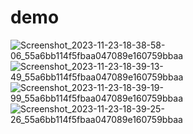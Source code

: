 # demo

![Screenshot_2023-11-23-18-38-58-06_55a6bb114f5fbaa047089e160759bbaa](https://github.com/kamddrrcoco/demo/assets/145995925/cccb65df-51cf-4ce4-b3ab-d6c779258189)
![Screenshot_2023-11-23-18-39-13-49_55a6bb114f5fbaa047089e160759bbaa](https://github.com/kamddrrcoco/demo/assets/145995925/cbfa8f20-d315-4cae-8496-e511933b0b30)
![Screenshot_2023-11-23-18-39-19-99_55a6bb114f5fbaa047089e160759bbaa](https://github.com/kamddrrcoco/demo/assets/145995925/45a3eecd-44ba-4610-949d-84ed2f7dc9ca)
![Screenshot_2023-11-23-18-39-25-26_55a6bb114f5fbaa047089e160759bbaa](https://github.com/kamddrrcoco/demo/assets/145995925/4d84b481-298a-4bfa-b95e-0bd29e9b5897)
